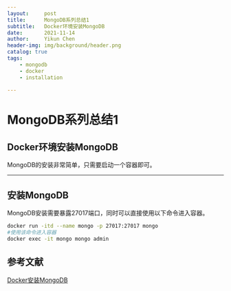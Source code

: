 ```yaml
---
layout:     post
title:      MongoDB系列总结1
subtitle:   Docker环境安装MongoDB
date:       2021-11-14
author:     Yikun Chen
header-img: img/background/header.png
catalog: true
tags:
    - mongodb
    - docker
    - installation

---
```



# MongoDB系列总结1

Docker环境安装MongoDB
--

MongoDB的安装非常简单，只需要启动一个容器即可。

---

## 安装MongoDB

MongoDB安装需要暴露27017端口，同时可以直接使用以下命令进入容器。

```bash
docker run -itd --name mongo -p 27017:27017 mongo
#使用该命令进入容器
docker exec -it mongo mongo admin
```

参考文献
--

[Docker安装MongoDB](https://www.runoob.com/docker/docker-install-mongodb.html)

